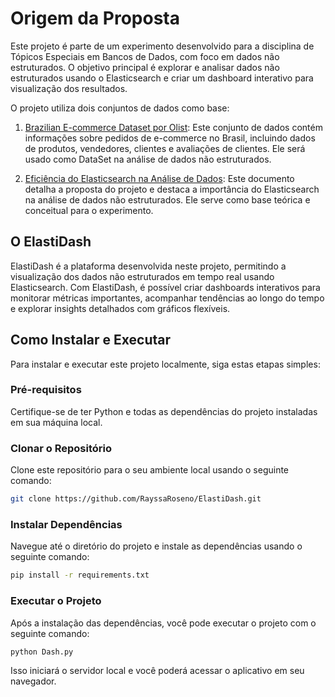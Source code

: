 # Origem da Proposta

Este projeto é parte de um experimento desenvolvido para a disciplina de Tópicos Especiais em Bancos de Dados, com foco em dados não estruturados. O objetivo principal é explorar e analisar dados não estruturados usando o Elasticsearch e criar um dashboard interativo para visualização dos resultados.

O projeto utiliza dois conjuntos de dados como base:

1. [Brazilian E-commerce Dataset por Olist](https://gamma.app/docs/Brazilian-E-commerce-DataSet-por-Olist-sievdfhkbil3v1e?mode=doc): Este conjunto de dados contém informações sobre pedidos de e-commerce no Brasil, incluindo dados de produtos, vendedores, clientes e avaliações de clientes. Ele será usado como DataSet na análise de dados não estruturados.

2. [Eficiência do Elasticsearch na Análise de Dados](https://gamma.app/docs/Eficiencia-do-Elasticsearch-na-Analise-de-Dados-36fc7s8xuhqq4um?mode=doc): Este documento detalha a proposta do projeto e destaca a importância do Elasticsearch na análise de dados não estruturados. Ele serve como base teórica e conceitual para o experimento.

## O ElastiDash

ElastiDash é a plataforma desenvolvida neste projeto, permitindo a visualização dos dados não estruturados em tempo real usando Elasticsearch. Com ElastiDash, é possível criar dashboards interativos para monitorar métricas importantes, acompanhar tendências ao longo do tempo e explorar insights detalhados com gráficos flexíveis.

## Como Instalar e Executar

Para instalar e executar este projeto localmente, siga estas etapas simples:

### Pré-requisitos

Certifique-se de ter Python e todas as dependências do projeto instaladas em sua máquina local.

### Clonar o Repositório

Clone este repositório para o seu ambiente local usando o seguinte comando:

```bash
git clone https://github.com/RayssaRoseno/ElastiDash.git
```

### Instalar Dependências

Navegue até o diretório do projeto e instale as dependências usando o seguinte comando:

```bash
pip install -r requirements.txt
```

### Executar o Projeto

Após a instalação das dependências, você pode executar o projeto com o seguinte comando:

```bash
python Dash.py
```

Isso iniciará o servidor local e você poderá acessar o aplicativo em seu navegador.

